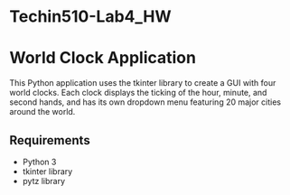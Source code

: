 # Techin510-Lab4_HW

# World Clock Application

This Python application uses the tkinter library to create a GUI with four world clocks. Each clock displays the ticking of the hour, minute, and second hands, and has its own dropdown menu featuring 20 major cities around the world.

## Requirements

- Python 3
- tkinter library
- pytz library

